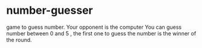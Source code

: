 # number-guesser
game to guess number.
Your opponent is the computer
You can guess number between 0 and 5 , the first one to guess the number is the winner of the round.

